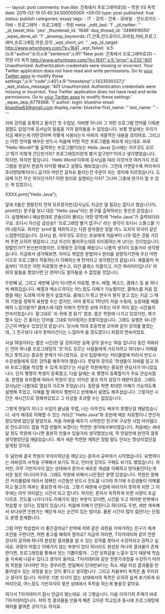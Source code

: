 \--- layout: post comments: true title: 건축에서 프로그래머로(5) – 학원 VS 독학 date: 2015-02-10 01:45:34.000000000 +09:00 type: post published: true status: publish categories: essay tags: - IT - 강의 - 건축 - 모바일 - 안드로이드 - 자바 - 프로그래머 - 프로그래밍 - 학원 meta: \_edit\_last: '1' \_jd\_twitter: '' \_jd\_tweet\_this: 'yes' \_thumbnail\_id: '1646' dsq\_thread\_id: '3499918550' \_wpas\_done\_all: '1' \_aioseop\_keywords: IT,건축,안드로이드,모바일,자바,프로그래머,프로그래밍,학원,강의 \_wpt\_short\_url: '' \_wp\_jd\_target: http://www.whynhows.com/?p=1641 \_wpt\_failed: 'a:5:{s:6:"author";b:0;s:8:"sentence";s:97:"New post: 건축에서 프로그래머로(5) – 학원 VS 독학 http://www.whynhows.com/?p=1641";s:5:"error";s:232:"401 Unauthorized: Authentication credentials were missing or incorrect. Your Twitter application does not have read and write permissions. Go to [your Twitter apps](https://dev.twitter.com/apps/) to modify these settings.";s:4:"code";i:401;s:9:"timestamp";i:1423500337;}' \_wpt\_status\_message: '401 Unauthorized: Authentication credentials were missing or incorrect. Your Twitter application does not have read and write permissions. Go to [your Twitter apps](https://dev.twitter.com/apps/) to modify these settings.' \_wpas\_skip\_6779368: '1' author: login: blueshw email: blueshw83@gmail.com display\_name: blueshw first\_name: '' last\_name: '' ---

자바 강의를 등록하고 들어간 첫 수업날, 자바뿐 아니라 그 어떤 프로그램 언어를 다뤄본 경험도 없었기에 강사님의 말씀을 거의 알아들을 수 없었습니다. 보통 첫날에는 우리가 지금 배우는게 어떤것이며 어떻게 사용되는지 따위의 개괄적인 내용을 강의하죠. 그리고는 어떤 언어를 배우든 반드시 처음에 어떤 작은 프로그램을 짜보게 되는데요. 바로 "Hello Wordl!!"를 출력하는 프로그램!!!(또는 Hello Java) 당시에는 아무것도 모르고'뭐가 이렇게 간단한거지? 프로그래밍이란게 별거 없구만!!'이라고 생각했었습니다. 하지만, 하지만 말입니다. 'Hello World'이후에 강사님을 따라 이것저것 여러가지 프로그램을 한글자 한글자 타이핑 해보고 실행도 해보았습니다. 그런데 가면갈수록 머리속이 흐리멍텅해지더니 급기야 까만건 글자요 들리는건 주문이 되는 경지에 이르렀습니다. 도대체 이건 무슨 의미인거지? 어떤 원리로 실행되는거지? 그나마 그중에 한가지 알 수 있는 게 있었으니,

XXXX.print("Hello Java");

앞에 X들은 뭔말인지 전혀 모르겠지만(강사님도 지금은 알 필요는 없다고 했습니다!!), print라는 문구를 보니 대강 "Hello Java"라는 문구를 츨략하라는 뜻인것 같았습니다. 실행해보니 예상한대로 콘솔(이라 불리는 어떤 영역)에 "Hello Java"가 출력되더라구요. 또다시 자신감 급상승!! '프로그래밍 별거 없구나' 라는 생각이 또다시 스믈스믈 기어나왔지요. 하지만 'print'를 제외하고는 다른 문자들은 정말 어느 오지의 외국어 같은 느낌뿐이었습니다. 강사님 왈, 아무것도 모르는 초보에게 처음부터 너무 많은 것을 가르쳐 주면 오히려 헷갈리니 그냥 자신이 불러주는데로 타이핑하는게 낫다는 것이었습니다. 정말인가?? 반신반의했지만, 오랫동안 강의를 해왔으니 나름의 생각이 있을거라 생각했습니다. 지금와서 생각해보면, 아마도 복잡한 문법이나 원리를 설명하기전에 우선 어떤식으로 프로그램이 작동하는지 이해하는게 먼저라고 생각했던것 같습니다. 예를들어 처음부터 '이것은 어떤 자료형의 변수고, 이건 클래스 이름이고, 이건 파라미터입니다' 따위의 말들을 했었다면 단 한마디도 알아들을 수 없었을 것입니다.

두번째 날, 그리고 세번째 날이 지나면서 자료형, 변수, 배열, 메소드, 클래스 등 을 하나씩 배워갔습니다. 배열과 메소드까지는 어느정도 이해가 가능했지만, 클래스를 처음 접했을 때는 도대체 이게 뭔가 싶었지요. 클래스가 뭐고 변수가 뭔지 알고 있는 지금 그 때의 기분을 정확히 표현할 수는 없지만, 아마 중학교 1학년이 처음 수동태, 능동태를 배울때의 느낌이랄까? 클래스에 대한 이해가 전무한 상태 이후는 아무 의미 없는 시간들의 연속이었습니다. 말그대로 '쇠 귀에 경 읽기' 였죠. 몸은 학원에 나가고 있었지만, 제가 할수 있는 건 들리는 단어를 그대로 타이핑하는것뿐이었습니다. 그래도 실행은 되니깐 근근히 버틸수 있었던것 같습니다. 당시에 10대 초등학생 꼬마와 같이 강의를 들었는데, 그 친구보다 내가 못따라간다는 느낌마저 들 정도였으니 좌절의 연속이었죠.

사실 18일이라는 짧은 시간(한 달 강의지만 실제 강의 일수는 18일 입니다) 동안 자바라는 언어 하나를 프로그래밍의 '프'자도 모르는 사람들에게 가르치려고 하다보니 이해를 하고 못하고는 중요한 문제가 아니었지요. 강사 입장에서는 커리큘럼에 따라서 반드시 수강생들에게 모든 강의를 해주어야 했습니다. 한달의 강의로 '학생들이 자바를 알고 자바 프로그램을 작성할 수 있게 되었다'는 사실은 학원에게는 중요한 관심사가 아니었습니다. 단지 몇명의 학생이 등록했고, 다음 달에는 또 몇명이 등록할지가 주요 관심사였죠. 한명을 유치함에 따라서 학원이 얻는 이익은 결코 작지 않았기 때문이겠죠. 그래도 강사님은 나름대로 열심히 가르쳐 주었습니다. 질문을 하면 최대한 이해가 가능하도록 설명해 주었고, 이해를 할 때까지 몇번이고 반복해서 설명도 해주셨습니다. 그렇지만 시간은 세시간으로 정해져있었고 그 이상을 초과할 수는 없었습니다.

그렇게 한달이 지나고 수업이 끝났을 무렵, 나는 아무것도 배우지 못했단걸 깨달았습니다. 내가 제대로 이해할 수 있는 거라곤 "Hello Java"와 초반에 배운 자료형이나 연산자 정도밖에 없단걸 알았지요. 처음 자바를 배우기 시작한건 친구와 구상한 사업 아이템으로 안드로이드 앱을 직접 만들어 보겠다는 막연한 생각에서부터였습니다. 처음에는 세네 달 정도 학원에 다니면 충분히 만들수 있을거라 생각했었는데, 딱 한달만에 완전히 잘못생각했었단걸 깨달았습니다. 제가 세운 막연한 계획은 정말 말도 안되는 망상이었단걸 알게된 것이죠.

두 달만에 결국 학원이 무의미하단걸 깨닫고는 혼자서 공부하기 시작했습니다. 유명하다는 자바강의 서적을 구매해서 보기도 하고, 인터넷 강의도 구해도 보기도 했었습니다. 하지만, 아무 기반지식이 없는 상태에서 혼자서 새로운 개념을 이해하고 받아들인다는게 쉬운 일은 아니더라구요. 그래도 학원에 비해서 나은점은 분명 있었습니다. 학원은 정해진 커리큘럼에 따라서 정해진 시간동안 반드시 진도를 나가야 하기에 수강생들이 이해를 하고 말고의 여부는 중요한게 아니죠. 그렇기 때문에 수업에 따라가지 못하게 되면 그 이후에는 아무 의미없는 시간이 되고 맙니다. 하지만, 혼자서 독학하게 되면 사정이 조금 다르죠. 진도를 나가다가도 이해가지 않는 부분이 있다면, 시간을 두고 여러번 반복해서 학습할 수 있다는 장점이 있습니다. 처음에 이해가 안된다고 하더라도 두번, 세번 계속해서 보다보면 언젠가는 깨닫게 되는 순간이 있는 법이죠. 물론 시간이 많이 걸린다는 단점도 분명 존재합니다.

그럼 어떤 학습법이 더 좋은걸까요? 만약에 저와 같은 과정을 거쳐가려는 친구가 제게 조언을 구한다면, 어떤 충고를 해줘야 할까요? 지금의 저라면, T아카데미와 같이 전문 강사의 강의에 하나의 완성된 결과물을 낼 수 있는 강의를 찾아서 수강하라고 권하고 싶네요. 과정이 어렵고 이해가지 않는 부분이 있다 하더라도 완성된 하나의 결과물이 존재한다면, 프로그래밍을 통해서 얻는 기쁨이랄까.. 그런 성취감을 느낄수 있기 때문에 학습을 지속해 나갈수 있다고 생각이 들어요. T아카데미와 같은 전문가과정을 수강하기 어려워 학원을 다녀야만 하는 경우라면, 한달짜리 단과반보다는 최소 세달 이상 결과물을 만들어낼수 있는 과정을 듣는 것이 좋다고 생각합니다. 그리고 처음부터 독학은 좀 무리라고 생각이 듭니다. 아무런 기본 지식이 없는 상태에서의 독학은 오히려 쉽게 포기하게 되버리므로, 어느정도 기반지식이 쌓은 상태에서 독학을 하는게 좋을것 같아요.

여기서 T아카데미가 잠시 언급이 됐는데요. 네 그렇습니다. 다음 이야기의 주제가 바로 T아카데미입니다. 저의 첫 결과물을 만들게 해준 고마운 학교임과 동시에 프로그래밍에 재미를 붙여준 곳이기도 하지요.